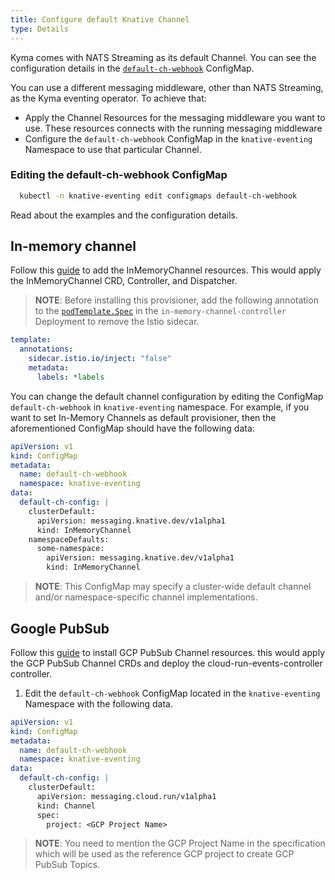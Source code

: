 ```yaml
---
title: Configure default Knative Channel
type: Details
---
```



Kyma comes with NATS Streaming as its default Channel. You can see the configuration details in the [`default-ch-webhook`](../../resources/knative-eventing/charts/knative-eventing/templates/eventing.yaml) ConfigMap.

You can use a different messaging middleware, other than NATS Streaming, as the Kyma eventing operator.
To achieve that:

- Apply the Channel Resources for the messaging middleware you want to use. These resources connects with the running messaging middleware
- Configure the `default-ch-webhook` ConfigMap in the `knative-eventing` Namespace to use that particular Channel.

### Editing the default-ch-webhook ConfigMap

  ```bash
    kubectl -n knative-eventing edit configmaps default-ch-webhook
  ```

Read about the examples and the configuration details.

## In-memory channel

Follow this [guide](https://github.com/knative/eventing/tree/master/config/channels/in-memory-channel) to add the InMemoryChannel resources. This would apply the InMemoryChannel CRD, Controller, and Dispatcher.

>**NOTE**: Before installing this provisioner, add the following annotation to the [`podTemplate.Spec`](https://github.com/knative/eventing/blob/master/config/channels/in-memory-channel/300-in-memory-channel.yaml) in the `in-memory-channel-controller` Deployment to remove the Istio sidecar.

```yaml
template:
  annotations:
    sidecar.istio.io/inject: "false"
    metadata:
      labels: *labels
```

You can change the default channel configuration by editing the ConfigMap `default-ch-webhook` in `knative-eventing` namespace. For example, if you want to set In-Memory Channels as default provisioner, then the aforementioned ConfigMap should have the following data:

```yaml
apiVersion: v1
kind: ConfigMap
metadata:
  name: default-ch-webhook
  namespace: knative-eventing
data:
  default-ch-config: |
    clusterDefault:
      apiVersion: messaging.knative.dev/v1alpha1
      kind: InMemoryChannel
    namespaceDefaults:
      some-namespace:
        apiVersion: messaging.knative.dev/v1alpha1
        kind: InMemoryChannel
```
> **NOTE**: This ConfigMap may specify a cluster-wide default channel and/or namespace-specific channel implementations.

## Google PubSub

Follow this [guide](https://github.com/google/knative-gcp/blob/master/docs/install/README.md) to install GCP PubSub Channel resources. this would apply the GCP PubSub Channel CRDs and deploy the cloud-run-events-controller controller.

1. Edit  the `default-ch-webhook` ConfigMap located in the `knative-eventing` Namespace with the following data.

```yaml
apiVersion: v1
kind: ConfigMap
metadata:
  name: default-ch-webhook
  namespace: knative-eventing
data:
  default-ch-config: |
    clusterDefault:
      apiVersion: messaging.cloud.run/v1alpha1
      kind: Channel
      spec:
        project: <GCP Project Name>
```
> **NOTE**: You need to mention the GCP Project Name in the specification which will be used as the reference GCP project to create GCP PubSub Topics.
